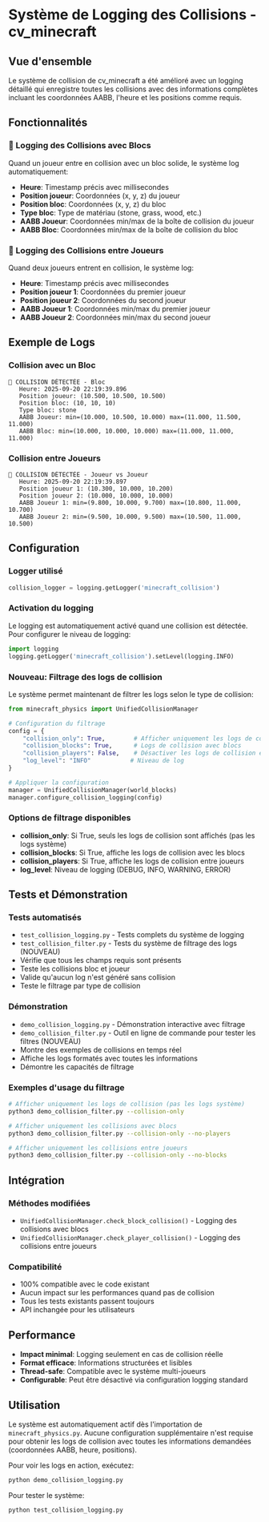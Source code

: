 # Système de Logging des Collisions - cv_minecraft

## Vue d'ensemble

Le système de collision de cv_minecraft a été amélioré avec un logging détaillé qui enregistre toutes les collisions avec des informations complètes incluant les coordonnées AABB, l'heure et les positions comme requis.

## Fonctionnalités

### 🚫 Logging des Collisions avec Blocs

Quand un joueur entre en collision avec un bloc solide, le système log automatiquement:

- **Heure**: Timestamp précis avec millisecondes
- **Position joueur**: Coordonnées (x, y, z) du joueur
- **Position bloc**: Coordonnées (x, y, z) du bloc 
- **Type bloc**: Type de matériau (stone, grass, wood, etc.)
- **AABB Joueur**: Coordonnées min/max de la boîte de collision du joueur
- **AABB Bloc**: Coordonnées min/max de la boîte de collision du bloc

### 👥 Logging des Collisions entre Joueurs  

Quand deux joueurs entrent en collision, le système log:

- **Heure**: Timestamp précis avec millisecondes
- **Position joueur 1**: Coordonnées du premier joueur
- **Position joueur 2**: Coordonnées du second joueur
- **AABB Joueur 1**: Coordonnées min/max du premier joueur
- **AABB Joueur 2**: Coordonnées min/max du second joueur

## Exemple de Logs

### Collision avec un Bloc
```
🚫 COLLISION DÉTECTÉE - Bloc
   Heure: 2025-09-20 22:19:39.896
   Position joueur: (10.500, 10.500, 10.500)
   Position bloc: (10, 10, 10)
   Type bloc: stone
   AABB Joueur: min=(10.000, 10.500, 10.000) max=(11.000, 11.500, 11.000)
   AABB Bloc: min=(10.000, 10.000, 10.000) max=(11.000, 11.000, 11.000)
```

### Collision entre Joueurs
```
🚫 COLLISION DÉTECTÉE - Joueur vs Joueur
   Heure: 2025-09-20 22:19:39.897
   Position joueur 1: (10.300, 10.000, 10.200)
   Position joueur 2: (10.000, 10.000, 10.000)
   AABB Joueur 1: min=(9.800, 10.000, 9.700) max=(10.800, 11.000, 10.700)
   AABB Joueur 2: min=(9.500, 10.000, 9.500) max=(10.500, 11.000, 10.500)
```

## Configuration

### Logger utilisé
```python
collision_logger = logging.getLogger('minecraft_collision')
```

### Activation du logging
Le logging est automatiquement activé quand une collision est détectée. Pour configurer le niveau de logging:

```python
import logging
logging.getLogger('minecraft_collision').setLevel(logging.INFO)
```

### Nouveau: Filtrage des logs de collision
Le système permet maintenant de filtrer les logs selon le type de collision:

```python
from minecraft_physics import UnifiedCollisionManager

# Configuration du filtrage
config = {
    "collision_only": True,        # Afficher uniquement les logs de collision
    "collision_blocks": True,      # Logs de collision avec blocs
    "collision_players": False,    # Désactiver les logs de collision entre joueurs
    "log_level": "INFO"           # Niveau de log
}

# Appliquer la configuration
manager = UnifiedCollisionManager(world_blocks)
manager.configure_collision_logging(config)
```

### Options de filtrage disponibles
- **collision_only**: Si True, seuls les logs de collision sont affichés (pas les logs système)
- **collision_blocks**: Si True, affiche les logs de collision avec les blocs
- **collision_players**: Si True, affiche les logs de collision entre joueurs
- **log_level**: Niveau de logging (DEBUG, INFO, WARNING, ERROR)

## Tests et Démonstration

### Tests automatisés
- `test_collision_logging.py` - Tests complets du système de logging
- `test_collision_filter.py` - Tests du système de filtrage des logs (NOUVEAU)
- Vérifie que tous les champs requis sont présents
- Teste les collisions bloc et joueur
- Valide qu'aucun log n'est généré sans collision
- Teste le filtrage par type de collision

### Démonstration
- `demo_collision_logging.py` - Démonstration interactive avec filtrage
- `demo_collision_filter.py` - Outil en ligne de commande pour tester les filtres (NOUVEAU)
- Montre des exemples de collisions en temps réel
- Affiche les logs formatés avec toutes les informations
- Démontre les capacités de filtrage

### Exemples d'usage du filtrage
```bash
# Afficher uniquement les logs de collision (pas les logs système)
python3 demo_collision_filter.py --collision-only

# Afficher uniquement les collisions avec blocs
python3 demo_collision_filter.py --collision-only --no-players

# Afficher uniquement les collisions entre joueurs
python3 demo_collision_filter.py --collision-only --no-blocks
```

## Intégration

### Méthodes modifiées
- `UnifiedCollisionManager.check_block_collision()` - Logging des collisions avec blocs
- `UnifiedCollisionManager.check_player_collision()` - Logging des collisions entre joueurs

### Compatibilité
- 100% compatible avec le code existant
- Aucun impact sur les performances quand pas de collision
- Tous les tests existants passent toujours
- API inchangée pour les utilisateurs

## Performance

- **Impact minimal**: Logging seulement en cas de collision réelle
- **Format efficace**: Informations structurées et lisibles  
- **Thread-safe**: Compatible avec le système multi-joueurs
- **Configurable**: Peut être désactivé via configuration logging standard

## Utilisation

Le système est automatiquement actif dès l'importation de `minecraft_physics.py`. Aucune configuration supplémentaire n'est requise pour obtenir les logs de collision avec toutes les informations demandées (coordonnées AABB, heure, positions).

Pour voir les logs en action, exécutez:
```bash
python demo_collision_logging.py
```

Pour tester le système:
```bash  
python test_collision_logging.py
```
